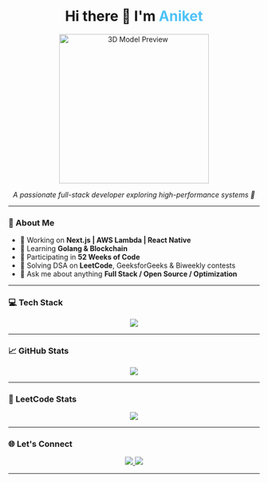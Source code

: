 <!-- README.md -->

<h1 align="center">
  Hi there 👋 I'm <span style="color:#4FC3F7;">Aniket</span>
</h1>

<p align="center">
  <img src="https://i.gifer.com/7VE.gif" width="300px" alt="3D Model Preview" />
</p>

<p align="center"><i>A passionate full-stack developer exploring high-performance systems 🚀</i></p>

---

### 🚀 About Me

- 🔭 Working on **Next.js | AWS Lambda | React Native**
- 🌱 Learning **Golang & Blockchain**
- 🎯 Participating in **52 Weeks of Code**
- 🧠 Solving DSA on **LeetCode**, GeeksforGeeks & Biweekly contests
- 💬 Ask me about anything **Full Stack / Open Source / Optimization**

---

### 💻 Tech Stack

<p align="center">
  <img src="https://skillicons.dev/icons?i=nextjs,nodejs,react,redux,mongodb,tailwind,ts,js,express,vercel,aws" />
</p>

---

### 📈 GitHub Stats

<p align="center">
  <img src="https://github-readme-stats.vercel.app/api?username=aniketchaturvedi309&show_icons=true&theme=tokyonight" />
</p>

---

### 🧠 LeetCode Stats

<p align="center">
  <img src="https://leetcard.jacoblin.cool/aniketchaturvedi309?theme=dark&font=Roboto&ext=heatmap" />
</p>

---

### 🌐 Let's Connect

<p align="center">
  <a href="https://linkedin.com/in/aniketchaturvedi309" target="_blank">
    <img src="https://img.shields.io/badge/LinkedIn-0077B5?style=for-the-badge&logo=linkedin" />
  </a>
  <a href="mailto:aniketchaturvedi309@gmail.com">
    <img src="https://img.shields.io/badge/Gmail-D14836?style=for-the-badge&logo=gmail&logoColor=white" />
  </a>
</p>

---
